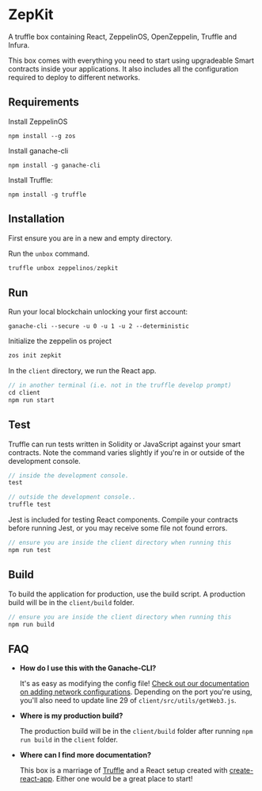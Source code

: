# ZepKit
A truffle box containing React, ZeppelinOS, OpenZeppelin, Truffle and Infura.

This box comes with everything you need to start using upgradeable Smart
contracts inside your applications. It also includes all the configuration
required to deploy to different networks.

## Requirements

Install ZeppelinOS

```
npm install --g zos
```

Install ganache-cli

```
npm install -g ganache-cli
```

Install Truffle:

```
npm install -g truffle
```

## Installation

First ensure you are in a new and empty directory.

Run the `unbox` command.

```javascript
truffle unbox zeppelinos/zepkit
```

## Run

Run your local blockchain unlocking your first account:

```
ganache-cli --secure -u 0 -u 1 -u 2 --deterministic
```

Initialize the zeppelin os project

```javascript
zos init zepkit
```

In the `client` directory, we run the React app.

```javascript
// in another terminal (i.e. not in the truffle develop prompt)
cd client
npm run start
```

## Test

Truffle can run tests written in Solidity or JavaScript against your smart contracts. Note the command varies slightly if you're in or outside of the development console.

```javascript
// inside the development console.
test

// outside the development console..
truffle test
```

Jest is included for testing React components. Compile your contracts before running Jest, or you may receive some file not found errors.

```javascript
// ensure you are inside the client directory when running this
npm run test
```

## Build

To build the application for production, use the build script. A production build will be in the `client/build` folder.

```javascript
// ensure you are inside the client directory when running this
npm run build
```

## FAQ

* __How do I use this with the Ganache-CLI?__

    It's as easy as modifying the config file! [Check out our documentation on adding network configurations](http://truffleframework.com/docs/advanced/configuration#networks). Depending on the port you're using, you'll also need to update line 29 of `client/src/utils/getWeb3.js`.

* __Where is my production build?__

    The production build will be in the `client/build` folder after running `npm run build` in the `client` folder.

* __Where can I find more documentation?__

    This box is a marriage of [Truffle](http://truffleframework.com/) and a React setup created with [create-react-app](https://github.com/facebookincubator/create-react-app/blob/master/packages/react-scripts/template/README.md). Either one would be a great place to start!
